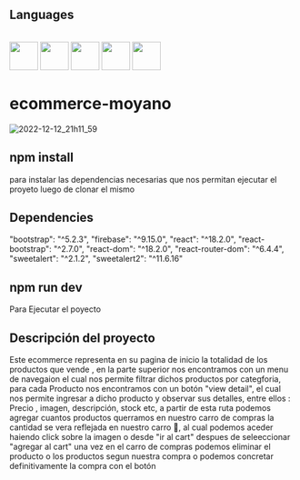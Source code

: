 

## Languages


<link rel="stylesheet" href="devicon.min.css">

<div "style=inline_block"><br>


 <img width="50px" height="50px" src="https://cdn.jsdelivr.net/gh/devicons/devicon/icons/html5/html5-original-wordmark.svg" />
 <img width="50px" height="50px" src="https://cdn.jsdelivr.net/gh/devicons/devicon/icons/css3/css3-original-wordmark.svg" />
 <img width="50px" height="50px" src="https://cdn.jsdelivr.net/gh/devicons/devicon/icons/bootstrap/bootstrap-original-wordmark.svg" />        
 <img width="50px" height="50px" src="https://cdn.jsdelivr.net/gh/devicons/devicon/icons/javascript/javascript-original.svg" />
 <img width="50px" height="50px" src="https://cdn.jsdelivr.net/gh/devicons/devicon/icons/react/react-original.svg" />

</div>

# ecommerce-moyano

![2022-12-12_21h11_59](https://user-images.githubusercontent.com/64481454/207191130-93911beb-5386-4277-a25e-3ec2545949d6.gif)

## npm install
<p>para instalar las dependencias necesarias que nos permitan ejecutar el proyeto luego de clonar el mismo</p>

## Dependencies
 "bootstrap": "^5.2.3",
  "firebase": "^9.15.0",
  "react": "^18.2.0",
  "react-bootstrap": "^2.7.0",
  "react-dom": "^18.2.0",
  "react-router-dom": "^6.4.4",
  "sweetalert": "^2.1.2",
  "sweetalert2": "^11.6.16"

## npm run dev
<p>Para Ejecutar el poyecto</p>

## Descripción del proyecto
<p>Este ecommerce representa en su pagina de inicio la totalidad de los productos que vende , en la parte superior nos  encontramos con un menu de navegaion el cual nos permite filtrar dichos productos por categforia, para cada Producto nos encontramos con un botón "view detail", el cual nos permite ingresar a dicho producto y observar sus detalles, entre ellos : Precio , imagen, descripción, stock etc, a partir de esta ruta podemos agregar cuantos productos querramos en nuestro carro de compras la cantidad se vera reflejada en nuestro carro 🛒, al cual podemos aceder haiendo click sobre la imagen o desde "ir al cart" despues de seleeccionar "agregar al cart" una vez en el carro de compras podemos eliminar el producto o los productos segun nuestra compra o podemos concretar definitivamente la compra con el botón  </p>




